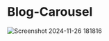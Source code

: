 # Blog-Carousel

![Screenshot 2024-11-26 181816](https://github.com/user-attachments/assets/7b8e48bd-52d8-4d88-8d00-cf1cc9dfc8b1)
